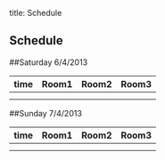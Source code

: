 title: Schedule

Schedule
---------


##Saturday 6/4/2013

|time| Room1 | Room2 | Room3  |
|----|------ | ------ | -----: |
|    |       |        |        |
|    |        |        |        |



##Sunday 7/4/2013

|time| Room1 | Room2 | Room3  |
|----|------ | ------ | -----: |
|    |       |        |        |
|    |       |        |        |


